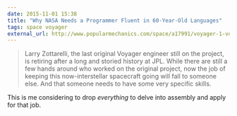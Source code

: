 ```yaml
---
date: 2015-11-01 15:38
title: "Why NASA Needs a Programmer Fluent in 60-Year-Old Languages"
tags: space voyager 
external_url: http://www.popularmechanics.com/space/a17991/voyager-1-voyager-2-retiring-engineer/
---
```


>Larry Zottarelli, the last original Voyager engineer still on the project, is retiring after a long and storied history at JPL. While there are still a few hands around who worked on the original project, now the job of keeping this now-interstellar spacecraft going will fall to someone else. And that someone needs to have some very specific skills.

This is me considering to drop *everything* to delve into assembly and apply for that job. 
